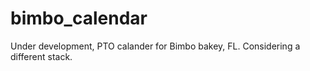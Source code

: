 # bimbo_calendar

Under development, PTO calander for Bimbo bakey, FL. 
Considering a different stack. 
